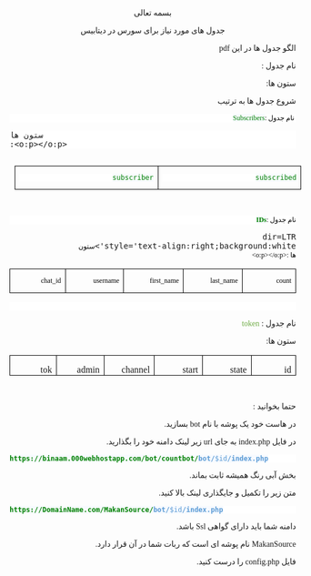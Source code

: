 <html>
<body lang=EN-US link="#0563C1" vlink="#954F72" style='tab-interval:36.0pt'>

<div class=WordSection1 dir=RTL>

<p class=MsoNormal align=center dir=RTL style='text-align:center'><span
lang=FA style='font-family:"IRANSans Light",serif'>بسمه تعال&#1740;<o:p></o:p></span></p>

<p class=MsoNormal align=center dir=RTL style='text-align:center'><span
lang=FA style='font-family:"IRANSans Light",serif'>جدول ها&#1740; مورد
ن&#1740;از برا&#1740; سورس در د&#1740;تاب&#1740;س<o:p></o:p></span></p>

<p class=MsoNormal dir=RTL><span lang=FA style='font-family:"IRANSans Light",serif'>الگو
جدول ها در ا&#1740;ن </span><span dir=LTR style='font-family:"IRANSans Light",serif'>pdf<o:p></o:p></span></p>

<p class=MsoNormal dir=RTL><span lang=FA style='font-family:"IRANSans Light",serif'>نام
جدول :<o:p></o:p></span></p>

<p class=MsoNormal dir=RTL><span lang=FA style='font-family:"IRANSans Light",serif'>ستون
ها:<o:p></o:p></span></p>

<p class=MsoNormal dir=RTL><span lang=FA style='font-family:"IRANSans Light",serif'>شروع
جدول ها به ترت&#1740;ب<span style='color:red'><o:p></o:p></span></span></p>

<pre dir=LTR style='text-align:right;background:white'><span style='font-size:
9.0pt;font-family:"IRANSans Light",serif;color:green;background:#F7FAFF'>Subscribers</span><span
lang=FA dir=RTL style='font-size:9.0pt;font-family:"IRANSans Light",serif;
color:black'>نام جدول : <o:p></o:p></span></pre><pre dir=LTR style='text-align:
right;background:white'><span lang=FA dir=RTL style='font-size:9.0pt;
font-family:"IRANSans Light",serif;color:black'>ستون ها :<o:p></o:p></span></pre>

<div align=right dir=rtl>

<table class=MsoTableGrid dir=rtl border=1 cellspacing=0 cellpadding=0
 align=left style='border-collapse:collapse;border:none;mso-border-alt:solid windowtext .5pt;
 mso-yfti-tbllook:1184;mso-table-lspace:9.0pt;margin-left:6.75pt;mso-table-rspace:
 9.0pt;margin-right:6.75pt;mso-table-anchor-vertical:paragraph;mso-table-anchor-horizontal:
 margin;mso-table-left:left;mso-table-top:14.45pt;mso-padding-alt:0cm 5.4pt 0cm 5.4pt;
 mso-table-dir:bidi'>
 <tr style='mso-yfti-irow:0;mso-yfti-firstrow:yes;mso-yfti-lastrow:yes'>
  <td width=301 valign=top style='width:225.4pt;border:solid windowtext 1.0pt;
  mso-border-alt:solid windowtext .5pt;padding:0cm 5.4pt 0cm 5.4pt'><pre
  dir=LTR style='text-align:right;background:white;mso-element:frame;
  mso-element-frame-hspace:9.0pt;mso-element-wrap:around;mso-element-anchor-vertical:
  paragraph;mso-element-anchor-horizontal:margin;mso-element-top:14.45pt;
  mso-height-rule:exactly'><span style='font-size:9.0pt;color:green;background:
  #F7FAFF'>subscribed</span><span lang=FA dir=RTL style='font-size:9.0pt;
  color:black'><o:p></o:p></span></pre></td>
  <td width=301 valign=top style='width:225.4pt;border:solid windowtext 1.0pt;
  border-right:none;mso-border-right-alt:solid windowtext .5pt;mso-border-alt:
  solid windowtext .5pt;padding:0cm 5.4pt 0cm 5.4pt'><pre dir=LTR
  style='text-align:right;background:white;mso-element:frame;mso-element-frame-hspace:
  9.0pt;mso-element-wrap:around;mso-element-anchor-vertical:paragraph;
  mso-element-anchor-horizontal:margin;mso-element-top:14.45pt;mso-height-rule:
  exactly'><span style='font-size:9.0pt;color:green;background:#F7FAFF'>subscriber</span><span
  style='font-size:9.0pt;color:black'><o:p></o:p></span></pre></td>
 </tr>
</table>

</div>

<p class=MsoNormal dir=RTL><span lang=FA style='font-family:"IRANSans Light",serif'><o:p>&nbsp;</o:p></span></p>

<pre dir=LTR style='text-align:right;background:white'><b><span
style='font-size:9.0pt;font-family:"IRANSans Light",serif;color:green;
background:#F7FAFF'>IDs</span></b><span lang=FA dir=RTL style='font-size:9.0pt;
font-family:"IRANSans Light",serif;color:black'>نام جدول :<o:p></o:p></span></pre><pre
dir=LTR style='text-align:right;background:white'><span lang=FA dir=RTL
style='font-size:9.0pt;font-family:"IRANSans Light",serif;color:black'>ستون ها :<o:p></o:p></span></pre>

<div align=left dir=ltr>

<table class=MsoTableGrid border=1 cellspacing=0 cellpadding=0
 style='border-collapse:collapse;border:none;mso-border-alt:solid windowtext .5pt;
 mso-yfti-tbllook:1184;mso-padding-alt:0cm 5.4pt 0cm 5.4pt'>
 <tr style='mso-yfti-irow:0;mso-yfti-firstrow:yes;mso-yfti-lastrow:yes'>
  <td width=120 valign=top style='width:90.15pt;border:solid windowtext 1.0pt;
  mso-border-alt:solid windowtext .5pt;padding:0cm 5.4pt 0cm 5.4pt'><pre
  dir=LTR style='text-align:right'><span style='font-size:9.0pt;font-family:
  "IRANSans Light",serif;color:black'>chat_id<o:p></o:p></span></pre></td>
  <td width=120 valign=top style='width:90.15pt;border:solid windowtext 1.0pt;
  border-left:none;mso-border-left-alt:solid windowtext .5pt;mso-border-alt:
  solid windowtext .5pt;padding:0cm 5.4pt 0cm 5.4pt'><pre dir=LTR
  style='text-align:right'><span style='font-size:9.0pt;font-family:"IRANSans Light",serif;
  color:black'>username<o:p></o:p></span></pre></td>
  <td width=120 valign=top style='width:90.15pt;border:solid windowtext 1.0pt;
  border-left:none;mso-border-left-alt:solid windowtext .5pt;mso-border-alt:
  solid windowtext .5pt;padding:0cm 5.4pt 0cm 5.4pt'><pre dir=LTR
  style='text-align:right'><span style='font-size:9.0pt;font-family:"IRANSans Light",serif;
  color:black'>first_name<o:p></o:p></span></pre></td>
  <td width=120 valign=top style='width:90.15pt;border:solid windowtext 1.0pt;
  border-left:none;mso-border-left-alt:solid windowtext .5pt;mso-border-alt:
  solid windowtext .5pt;padding:0cm 5.4pt 0cm 5.4pt'><pre dir=LTR
  style='text-align:right'><span style='font-size:9.0pt;font-family:"IRANSans Light",serif;
  color:black'>last_name<o:p></o:p></span></pre></td>
  <td width=120 valign=top style='width:90.2pt;border:solid windowtext 1.0pt;
  border-left:none;mso-border-left-alt:solid windowtext .5pt;mso-border-alt:
  solid windowtext .5pt;padding:0cm 5.4pt 0cm 5.4pt'><pre dir=LTR
  style='text-align:right'><span style='font-size:9.0pt;font-family:"IRANSans Light",serif;
  color:black'>count<o:p></o:p></span></pre></td>
 </tr>
</table>

</div>

<pre dir=LTR style='text-align:right;background:white'><span dir=RTL></span><span
dir=RTL style='font-size:9.0pt;font-family:"IRANSans Light",serif;color:black'><span
dir=RTL></span><span style='mso-spacerun:yes'> </span><span lang=FA><o:p></o:p></span></span></pre>

<p class=MsoNormal dir=RTL><span lang=FA style='font-family:"IRANSans Light",serif'>نام
جدول : </span><span dir=LTR style='font-family:"IRANSans Light",serif;
color:#70AD47;mso-themecolor:accent6'>token</span><span lang=FA
style='font-family:"IRANSans Light",serif'><o:p></o:p></span></p>

<p class=MsoNormal dir=RTL><span lang=FA style='font-family:"IRANSans Light",serif'>ستون
ها:<o:p></o:p></span></p>

<div align=right dir=rtl>

<table class=MsoTableGrid dir=rtl border=1 cellspacing=0 cellpadding=0
 style='border-collapse:collapse;border:none;mso-border-alt:solid windowtext .5pt;
 mso-yfti-tbllook:1184;mso-padding-alt:0cm 5.4pt 0cm 5.4pt;mso-table-dir:bidi'>
 <tr style='mso-yfti-irow:0;mso-yfti-firstrow:yes;mso-yfti-lastrow:yes'>
  <td width=100 valign=top style='width:75.1pt;border:solid windowtext 1.0pt;
  mso-border-alt:solid windowtext .5pt;padding:0cm 5.4pt 0cm 5.4pt'>
  <p class=MsoNormal dir=RTL style='margin-bottom:0cm;margin-bottom:.0001pt;
  line-height:normal'><span dir=LTR style='font-family:"IRANSans Light",serif'>id<o:p></o:p></span></p>
  </td>
  <td width=100 valign=top style='width:75.1pt;border:solid windowtext 1.0pt;
  border-right:none;mso-border-right-alt:solid windowtext .5pt;mso-border-alt:
  solid windowtext .5pt;padding:0cm 5.4pt 0cm 5.4pt'>
  <p class=MsoNormal dir=RTL style='margin-bottom:0cm;margin-bottom:.0001pt;
  line-height:normal'><span dir=LTR style='font-family:"IRANSans Light",serif'>state<o:p></o:p></span></p>
  </td>
  <td width=100 valign=top style='width:75.15pt;border:solid windowtext 1.0pt;
  border-right:none;mso-border-right-alt:solid windowtext .5pt;mso-border-alt:
  solid windowtext .5pt;padding:0cm 5.4pt 0cm 5.4pt'>
  <p class=MsoNormal dir=RTL style='margin-bottom:0cm;margin-bottom:.0001pt;
  line-height:normal'><span dir=LTR style='font-family:"IRANSans Light",serif'>start<o:p></o:p></span></p>
  </td>
  <td width=100 valign=top style='width:75.15pt;border:solid windowtext 1.0pt;
  border-right:none;mso-border-right-alt:solid windowtext .5pt;mso-border-alt:
  solid windowtext .5pt;padding:0cm 5.4pt 0cm 5.4pt'>
  <p class=MsoNormal dir=RTL style='margin-bottom:0cm;margin-bottom:.0001pt;
  line-height:normal'><span dir=LTR style='font-family:"IRANSans Light",serif'>channel<o:p></o:p></span></p>
  </td>
  <td width=100 valign=top style='width:75.15pt;border:solid windowtext 1.0pt;
  border-right:none;mso-border-right-alt:solid windowtext .5pt;mso-border-alt:
  solid windowtext .5pt;padding:0cm 5.4pt 0cm 5.4pt'>
  <p class=MsoNormal dir=RTL style='margin-bottom:0cm;margin-bottom:.0001pt;
  line-height:normal'><span dir=LTR style='font-family:"IRANSans Light",serif'>admin<o:p></o:p></span></p>
  </td>
  <td width=100 valign=top style='width:75.15pt;border:solid windowtext 1.0pt;
  border-right:none;mso-border-right-alt:solid windowtext .5pt;mso-border-alt:
  solid windowtext .5pt;padding:0cm 5.4pt 0cm 5.4pt'>
  <p class=MsoNormal dir=RTL style='margin-bottom:0cm;margin-bottom:.0001pt;
  line-height:normal'><span dir=LTR style='font-family:"IRANSans Light",serif'>tok<o:p></o:p></span></p>
  </td>
 </tr>
</table>

</div>

<p class=MsoNormal dir=RTL><span lang=FA style='font-family:"IRANSans Light",serif'><o:p>&nbsp;</o:p></span></p>

<p class=MsoNormal dir=RTL><span lang=FA style='font-family:"IRANSans Light",serif'>حتما
بخوان&#1740;د :<o:p></o:p></span></p>

<p class=MsoNormal dir=RTL><span lang=FA style='font-family:"IRANSans Light",serif'>در
هاست خود &#1740;ک پوشه با نام </span><span dir=LTR style='font-family:"IRANSans Light",serif'>bot</span><span
dir=RTL></span><span lang=FA style='font-family:"IRANSans Light",serif'><span
dir=RTL></span> بساز&#1740;د.<o:p></o:p></span></p>

<p class=MsoNormal dir=RTL><span lang=FA style='font-family:"IRANSans Light",serif'>در
فا&#1740;ل </span><span dir=LTR style='font-family:"IRANSans Light",serif'>index.php</span><span
dir=RTL></span><span lang=FA style='font-family:"IRANSans Light",serif'><span
dir=RTL></span> به جا&#1740; </span><span dir=LTR style='font-family:"IRANSans Light",serif'>url</span><span
dir=RTL></span><span lang=FA style='font-family:"IRANSans Light",serif'><span
dir=RTL></span> ز&#1740;ر ل&#1740;نک دامنه خود را بگذار&#1740;د.<o:p></o:p></span></p>

<pre dir=LTR style='background:white'><b><span style='font-size:9.0pt;
color:green;background:#F7FAFF'>https://binaam.000webhostapp.com/bot/countbot/</span></b><b><span
style='font-size:9.0pt;color:#5B9BD5;mso-themecolor:accent1;background:#F7FAFF'>bot/</span></b><span
style='font-size:9.0pt;color:#5B9BD5;mso-themecolor:accent1;background:#F7FAFF'>$id<b>/index.php</b></span><span
style='font-size:9.0pt;color:black'><o:p></o:p></span></pre>

<p class=MsoNormal dir=RTL><span lang=FA style='font-family:"IRANSans Light",serif'>بخش
آب&#1740; رنگ هم&#1740;شه ثابت بماند.<o:p></o:p></span></p>

<p class=MsoNormal dir=RTL><span lang=FA style='font-family:"IRANSans Light",serif'>متن
ز&#1740;ر را تکم&#1740;ل و جا&#1740;گذار&#1740; ل&#1740;نک بالا کن&#1740;د.<o:p></o:p></span></p>

<pre dir=LTR style='background:white'><b><span style='font-size:9.0pt;
color:green;background:#F7FAFF'>https://DomainName.com/MakanSource/</span></b><b><span
style='font-size:9.0pt;color:#5B9BD5;mso-themecolor:accent1;background:#F7FAFF'>bot/</span></b><span
style='font-size:9.0pt;color:#5B9BD5;mso-themecolor:accent1;background:#F7FAFF'>$id<b>/index.php</b></span><span
lang=FA dir=RTL style='font-size:9.0pt;color:#5B9BD5;mso-themecolor:accent1'><o:p></o:p></span></pre>

<p class=MsoNormal dir=RTL><span lang=FA style='font-family:"IRANSans Light",serif'>دامنه
شما با&#1740;د دارا&#1740; گواه&#1740; </span><span dir=LTR style='font-family:
"IRANSans Light",serif'>Ssl</span><span dir=RTL></span><span lang=FA
style='font-family:"IRANSans Light",serif'><span dir=RTL></span> باشد.<o:p></o:p></span></p>

<p class=MsoNormal dir=RTL><span dir=LTR style='font-family:"IRANSans Light",serif'>MakanSource</span><span
dir=RTL></span><span lang=FA style='font-family:"IRANSans Light",serif'><span
dir=RTL></span> نام پوشه ا&#1740; است که ربات شما در آن قرار دارد.<o:p></o:p></span></p>

<p class=MsoNormal dir=RTL><span lang=FA style='font-family:"IRANSans Light",serif'>فا&#1740;ل
</span><span dir=LTR style='font-family:"IRANSans Light",serif'>config.php</span><span
dir=RTL></span><span lang=FA style='font-family:"IRANSans Light",serif'><span
dir=RTL></span> را درست کن&#1740;د.<o:p></o:p></span></p>

</div>

</body>

</html>
